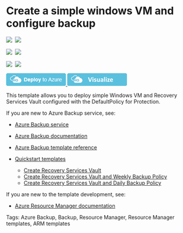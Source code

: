 # Create a simple windows VM and configure backup

<IMG SRC="https://azbotstorage.blob.core.windows.net/badges/101-recovery-services-create-vm-and-configure-backup/PublicLastTestDate.svg" />&nbsp;
<IMG SRC="https://azbotstorage.blob.core.windows.net/badges/101-recovery-services-create-vm-and-configure-backup/PublicDeployment.svg" />&nbsp;

<IMG SRC="https://azbotstorage.blob.core.windows.net/badges/101-recovery-services-create-vm-and-configure-backup/FairfaxLastTestDate.svg" />&nbsp;
<IMG SRC="https://azbotstorage.blob.core.windows.net/badges/101-recovery-services-create-vm-and-configure-backup/FairfaxDeployment.svg" />&nbsp;

<IMG SRC="https://azbotstorage.blob.core.windows.net/badges/101-recovery-services-create-vm-and-configure-backup/BestPracticeResult.svg" />&nbsp;
<IMG SRC="https://azbotstorage.blob.core.windows.net/badges/101-recovery-services-create-vm-and-configure-backup/CredScanResult.svg" />&nbsp;

<a href="https://portal.azure.com/#create/Microsoft.Template/uri/https%3A%2F%2Fraw.githubusercontent.com%2FAzure%2Fazure-quickstart-templates%2Fmaster%2F101-recovery-services-create-vm-and-configure-backup%2Fazuredeploy.json" target="_blank">
    <img src="https://raw.githubusercontent.com/Azure/azure-quickstart-templates/master/1-CONTRIBUTION-GUIDE/images/deploytoazure.png"/>
</a>
<a href="http://armviz.io/#/?load=https%3A%2F%2Fraw.githubusercontent.com%2FAzure%2Fazure-quickstart-templates%2Fmaster%2F101-recovery-services-create-vm-and-configure-backup%2Fazuredeploy.json" target="_blank">
    <img src="https://raw.githubusercontent.com/Azure/azure-quickstart-templates/master/1-CONTRIBUTION-GUIDE/images/visualizebutton.png"/>
</a>

This template allows you to deploy simple Windows VM and Recovery Services Vault configured with the DefaultPolicy for Protection.

If you are new to Azure Backup service, see:

- [Azure Backup service](https://azure.microsoft.com/services/backup/)
- [Azure Backup documentation](https://docs.microsoft.com/azure/backup/)
- [Azure Backup template reference](https://docs.microsoft.com/azure/templates/microsoft.recoveryservices/allversions)
- [Quickstart templates](https://azure.microsoft.com/resources/templates/?resourceType=Microsoft.Recoveryservices&pageNumber=1&sort=Popular)

    - [Create Recovery Services Vault](https://github.com/Azure/azure-quickstart-templates/tree/master/101-recovery-services-vault-create)
    - [Create Recovery Services Vault and Weekly Backup Policy](https://github.com/Azure/azure-quickstart-templates/tree/master/101-recovery-services-weekly-backup-policy-create)
    - [Create Recovery Services Vault and Daily Backup Policy](https://github.com/Azure/azure-quickstart-templates/tree/master/101-recovery-services-daily-backup-policy-create)

If you are new to the template development, see:

- [Azure Resource Manager documentation](https://docs.microsoft.com/en-us/azure/azure-resource-manager/)

Tags: Azure Backup, Backup, Resource Manager, Resource Manager templates, ARM templates

